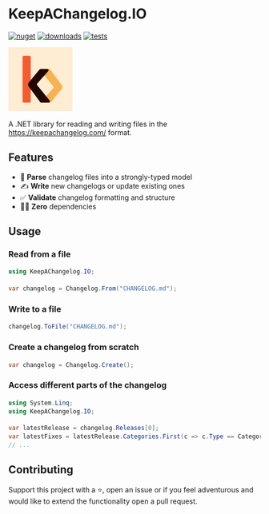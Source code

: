 # KeepAChangelog.IO

[![nuget](https://img.shields.io/nuget/v/KeepAChangelog.IO)](https://www.nuget.org/packages/KeepAChangelog.IO/)
[![downloads](https://img.shields.io/nuget/dt/KeepAChangelog.IO?color=blue)](https://www.nuget.org/packages/KeepAChangelog.IO/)
[![tests](https://github.com/sandrofigo/KeepAChangelog.IO/actions/workflows/test.yml/badge.svg)](https://github.com/sandrofigo/KeepAChangelog.IO/actions/workflows/test.yml)

[![logo](https://raw.githubusercontent.com/sandrofigo/KeepAChangelog.IO/refs/heads/main/.github/assets/KeepAChangelog.IO.png)](https://github.com/sandrofigo/KeepAChangelog.IO)

A .NET library for reading and writing files in the https://keepachangelog.com/ format.

## Features

- 📖 **Parse** changelog files into a strongly-typed model  
- ✍️ **Write** new changelogs or update existing ones  
- ✅ **Validate** changelog formatting and structure
- ⛓️‍💥 **Zero** dependencies

## Usage

### Read from a file

```csharp
using KeepAChangelog.IO;

var changelog = Changelog.From("CHANGELOG.md");
```

### Write to a file
```csharp
changelog.ToFile("CHANGELOG.md");
```

### Create a changelog from scratch

```csharp
var changelog = Changelog.Create();
```

### Access different parts of the changelog

```csharp
using System.Linq;
using KeepAChangelog.IO;

var latestRelease = changelog.Releases[0];
var latestFixes = latestRelease.Categories.First(c => c.Type == CategoryType.Fixed).Entries;
// ...
```

## Contributing

Support this project with a ⭐️, open an issue or if you feel adventurous and would like to extend the functionality open a pull request.
